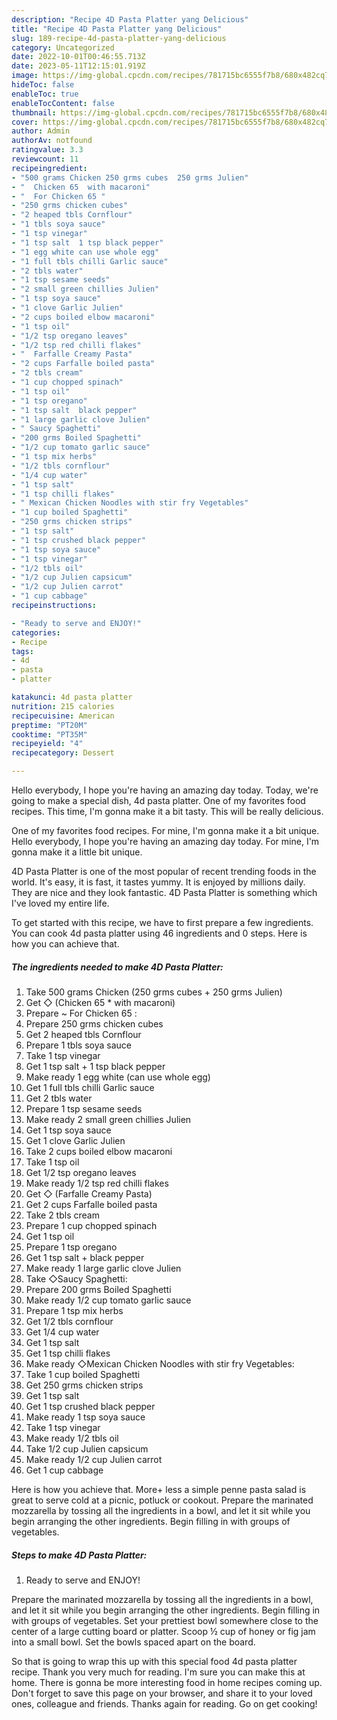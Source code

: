 ```yaml
---
description: "Recipe 4D Pasta Platter yang Delicious"
title: "Recipe 4D Pasta Platter yang Delicious"
slug: 189-recipe-4d-pasta-platter-yang-delicious
category: Uncategorized
date: 2022-10-01T00:46:55.713Z
date: 2023-05-11T12:15:01.919Z
image: https://img-global.cpcdn.com/recipes/781715bc6555f7b8/680x482cq70/4d-pasta-platter-recipe-main-photo.jpg
hideToc: false
enableToc: true
enableTocContent: false
thumbnail: https://img-global.cpcdn.com/recipes/781715bc6555f7b8/680x482cq70/4d-pasta-platter-recipe-main-photo.jpg
cover: https://img-global.cpcdn.com/recipes/781715bc6555f7b8/680x482cq70/4d-pasta-platter-recipe-main-photo.jpg
author: Admin
authorAv: notfound
ratingvalue: 3.3
reviewcount: 11
recipeingredient:
- "500 grams Chicken 250 grms cubes  250 grms Julien"
- "  Chicken 65  with macaroni"
- "  For Chicken 65 "
- "250 grms chicken cubes"
- "2 heaped tbls Cornflour"
- "1 tbls soya sauce"
- "1 tsp vinegar"
- "1 tsp salt  1 tsp black pepper"
- "1 egg white can use whole egg"
- "1 full tbls chilli Garlic sauce"
- "2 tbls water"
- "1 tsp sesame seeds"
- "2 small green chillies Julien"
- "1 tsp soya sauce"
- "1 clove Garlic Julien"
- "2 cups boiled elbow macaroni"
- "1 tsp oil"
- "1/2 tsp oregano leaves"
- "1/2 tsp red chilli flakes"
- "  Farfalle Creamy Pasta"
- "2 cups Farfalle boiled pasta"
- "2 tbls cream"
- "1 cup chopped spinach"
- "1 tsp oil"
- "1 tsp oregano"
- "1 tsp salt  black pepper"
- "1 large garlic clove Julien"
- " Saucy Spaghetti"
- "200 grms Boiled Spaghetti"
- "1/2 cup tomato garlic sauce"
- "1 tsp mix herbs"
- "1/2 tbls cornflour"
- "1/4 cup water"
- "1 tsp salt"
- "1 tsp chilli flakes"
- " Mexican Chicken Noodles with stir fry Vegetables"
- "1 cup boiled Spaghetti"
- "250 grms chicken strips"
- "1 tsp salt"
- "1 tsp crushed black pepper"
- "1 tsp soya sauce"
- "1 tsp vinegar"
- "1/2 tbls oil"
- "1/2 cup Julien capsicum"
- "1/2 cup Julien carrot"
- "1 cup cabbage"
recipeinstructions:

- "Ready to serve and ENJOY!"
categories:
- Recipe
tags:
- 4d
- pasta
- platter

katakunci: 4d pasta platter 
nutrition: 215 calories
recipecuisine: American
preptime: "PT20M"
cooktime: "PT35M"
recipeyield: "4"
recipecategory: Dessert

---
```



Hello everybody, I hope you're having an amazing day today. Today, we're going to make a special dish, 4d pasta platter. One of my favorites food recipes. This time, I'm gonna make it a bit tasty. This will be really delicious.

One of my favorites food recipes. For mine, I&#39;m gonna make it a bit unique. Hello everybody, I hope you&#39;re having an amazing day today. For mine, I&#39;m gonna make it a little bit unique.

4D Pasta Platter is one of the most popular of recent trending foods in the world. It's easy, it is fast, it tastes yummy. It is enjoyed by millions daily. They are nice and they look fantastic. 4D Pasta Platter is something which I've loved my entire life.


To get started with this recipe, we have to first prepare a few ingredients. You can cook 4d pasta platter using 46 ingredients and 0 steps. Here is how you can achieve that.

<!--inarticleads1-->

##### The ingredients needed to make 4D Pasta Platter:

1. Take 500 grams Chicken (250 grms cubes + 250 grms Julien)
1. Get  ◇ (Chicken 65 * with macaroni)
1. Prepare  ~ For Chicken 65 :
1. Prepare 250 grms chicken cubes
1. Get 2 heaped tbls Cornflour
1. Prepare 1 tbls soya sauce
1. Take 1 tsp vinegar
1. Get 1 tsp salt + 1 tsp black pepper
1. Make ready 1 egg white (can use whole egg)
1. Get 1 full tbls chilli Garlic sauce
1. Get 2 tbls water
1. Prepare 1 tsp sesame seeds
1. Make ready 2 small green chillies Julien
1. Get 1 tsp soya sauce
1. Get 1 clove Garlic Julien
1. Take 2 cups boiled elbow macaroni
1. Take 1 tsp oil
1. Get 1/2 tsp oregano leaves
1. Make ready 1/2 tsp red chilli flakes
1. Get  ◇ (Farfalle Creamy Pasta)
1. Get 2 cups Farfalle boiled pasta
1. Take 2 tbls cream
1. Prepare 1 cup chopped spinach
1. Get 1 tsp oil
1. Prepare 1 tsp oregano
1. Get 1 tsp salt + black pepper
1. Make ready 1 large garlic clove Julien
1. Take  ◇Saucy Spaghetti:
1. Prepare 200 grms Boiled Spaghetti
1. Make ready 1/2 cup tomato garlic sauce
1. Prepare 1 tsp mix herbs
1. Get 1/2 tbls cornflour
1. Get 1/4 cup water
1. Get 1 tsp salt
1. Get 1 tsp chilli flakes
1. Make ready  ◇Mexican Chicken Noodles with stir fry Vegetables:
1. Take 1 cup boiled Spaghetti
1. Get 250 grms chicken strips
1. Get 1 tsp salt
1. Get 1 tsp crushed black pepper
1. Make ready 1 tsp soya sauce
1. Take 1 tsp vinegar
1. Make ready 1/2 tbls oil
1. Take 1/2 cup Julien capsicum
1. Make ready 1/2 cup Julien carrot
1. Get 1 cup cabbage


Here is how you achieve that. More+ less a simple penne pasta salad is great to serve cold at a picnic, potluck or cookout. Prepare the marinated mozzarella by tossing all the ingredients in a bowl, and let it sit while you begin arranging the other ingredients. Begin filling in with groups of vegetables. 

<!--inarticleads2-->

##### Steps to make 4D Pasta Platter:


1. Ready to serve and ENJOY!

Prepare the marinated mozzarella by tossing all the ingredients in a bowl, and let it sit while you begin arranging the other ingredients. Begin filling in with groups of vegetables. Set your prettiest bowl somewhere close to the center of a large cutting board or platter. Scoop ½ cup of honey or fig jam into a small bowl. Set the bowls spaced apart on the board. 

So that is going to wrap this up with this special food 4d pasta platter recipe. Thank you very much for reading. I'm sure you can make this at home. There is gonna be more interesting food in home recipes coming up. Don't forget to save this page on your browser, and share it to your loved ones, colleague and friends. Thanks again for reading. Go on get cooking!
